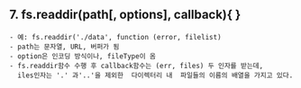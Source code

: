 ## 7. fs.readdir(path[, options], callback){ }
    - 예: fs.readdir('./data', function (error, filelist) 
    - path는 문자열, URL, 버퍼가 됨
    - option은 인코딩 방식이나, fileType이 옴
    - fs.readdir함수 수행 후 callback함수는 (err, files) 두 인자를 받는데, 
      iles인자는 '.' 과'..'을 제외한  다이렉터리 내  파일들의 이름의 배열을 가지고 있다.
